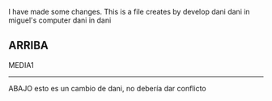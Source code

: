 I have made some changes. This is a file creates by develop dani
dani in miguel's computer
dani in dani


ARRIBA
-----------------------


MEDIA1

------------------------


ABAJO
esto es un cambio de dani, no debería dar conflicto
